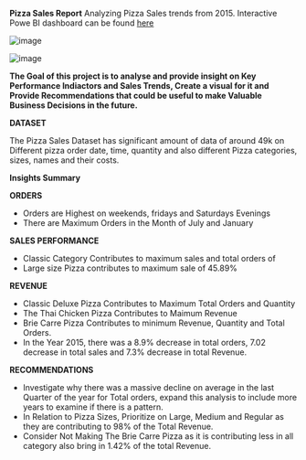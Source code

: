 **Pizza Sales Report**
Analyzing Pizza Sales trends from 2015. Interactive Powe BI dashboard can be found [here](https://1drv.ms/u/c/50c5cfe66d856efa/EU-1M-8KOE5LthoyeZ6T1qgBckdZGzhUMmkLv8yhdGSdOw?e=fkGY1P)

![image](https://github.com/user-attachments/assets/85c32530-e52f-4737-a5eb-ab8c5fa1e7ee)


![image](https://github.com/user-attachments/assets/794dad61-45c5-47f6-bb27-6739b6146bab)




**The Goal of this project is to analyse and provide insight on Key Performance Indiactors and Sales Trends, Create a visual for it and Provide Recommendations that could be useful to make Valuable Business Decisions in the future.**

**DATASET**

The Pizza Sales Dataset  has significant amount of data of around 49k on  Different pizza order date, time, quantity and also different Pizza categories, sizes, names and their costs.

**Insights Summary**



**ORDERS**
* Orders are Highest on weekends, fridays and Saturdays Evenings
* There are Maximum Orders in the Month of July and January

**SALES PERFORMANCE**
* Classic Category Contributes to maximum sales and total orders of 
* Large size Pizza contributes to maximum sale of 45.89%

**REVENUE**
* Classic Deluxe Pizza Contributes to Maximum Total Orders and Quantity
* The Thai Chicken Pizza Contributes to Maimum Revenue
* Brie Carre Pizza Contributes to minimum Revenue, Quantity and Total Orders.
* In the Year 2015, there was a 8.9% decrease in total orders, 7.02 decrease in total sales and 7.3% decrease in total Revenue.

**RECOMMENDATIONS**

* Investigate why there was a massive decline on average in the last Quarter of the year for Total orders, expand this analysis to include more years to examine if there is a pattern.
* In Relation to Pizza Sizes, Prioritize on Large, Medium and Regular as they are contributing to 98% of the Total Revenue.
* Consider Not Making The Brie Carre Pizza as it is contributing less in all category also bring in 1.42% of the total Revenue.










